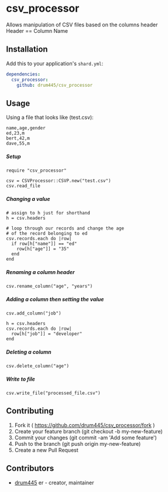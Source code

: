 # csv_processor

Allows manipulation of CSV files based on the columns header<br>Header == Column Name

## Installation

Add this to your application's `shard.yml`:

```yaml
dependencies:
  csv_processor:
    github: drum445/csv_processor
```

## Usage

Using a file that looks like (test.csv):
```
name,age,gender
ed,23,m
bert,42,m
dave,55,m
```

##### Setup
```crystal
require "csv_processor"

csv = CSVProcessor::CSVP.new("test.csv")
csv.read_file

```

##### Changing a value
```crystal
# assign to h just for shorthand
h = csv.headers

# loop through our records and change the age
# of the record belonging to ed
csv.records.each do |row|
  if row[h["name"]] == "ed"
    row[h["age"]] = "35"
  end
end

```

##### Renaming a column header
```crystal
csv.rename_column("age", "years")

```

##### Adding a column then setting the value
```crystal
csv.add_column("job")

h = csv.headers
csv.records.each do |row|
  row[h["job"]] = "developer"
end

```

##### Deleting a column
```crystal
csv.delete_column("age")

```

##### Write to file
```crystal
csv.write_file("processed_file.csv")

```

## Contributing

1. Fork it ( https://github.com/drum445/csv_processor/fork )
2. Create your feature branch (git checkout -b my-new-feature)
3. Commit your changes (git commit -am 'Add some feature')
4. Push to the branch (git push origin my-new-feature)
5. Create a new Pull Request

## Contributors

- [drum445](https://github.com/drum445) er - creator, maintainer
